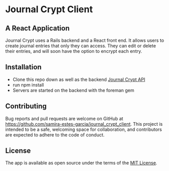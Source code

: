# Journal Crypt Client

## A React Application

Journal Crypt uses a Rails backend and a React front end. It allows users to create journal entries that only they can access. They can edit or delete their entries, and will soon have the option to encrypt each entry.

## Installation

- Clone this repo down as well as the backend [Journal Crypt API](https://github.com/samira-estes-garcia/journal_crypt_api)
- run npm install
- Servers are started on the backend with the foreman gem

## Contributing

Bug reports and pull requests are welcome on GitHub at https://github.com/samira-estes-garcia/journal_crypt_client. This project is intended to be a safe, welcoming space for collaboration, and contributors are expected to adhere to the code of conduct.

## License

The app is available as open source under the terms of the [MIT License](https://opensource.org/licenses/MIT).
